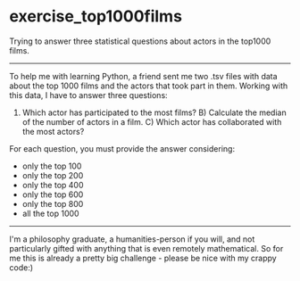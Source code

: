 # exercise_top1000films
Trying to answer three statistical questions about actors in the top1000 films.

_________________________________________________________________________________________________________________________________________
To help me with learning Python, a friend sent me two .tsv files with data about the top 1000 films and the actors that took part in them.
Working with this data, I have to answer three questions:

1) Which actor has participated to the most films?
B) Calculate the median of the number of actors in a film.
C) Which actor has collaborated with the most actors?

For each question, you must provide the answer considering:
- only the top 100
- only the top 200
- only the top 400
- only the top 600
- only the top 800
- all the top 1000
_________________________________________________________________________________________________________________________________________

I'm a philosophy graduate, a humanities-person if you will, and not particularly gifted with anything that is even remotely mathematical.
So for me this is already a pretty big challenge - please be nice with my crappy code:)
